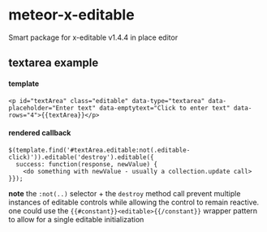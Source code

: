 meteor-x-editable
=================

Smart package for x-editable v1.4.4 in place editor


textarea example
----------------

#### template

    <p id="textArea" class="editable" data-type="textarea" data-placeholder="Enter text" data-emptytext="Click to enter text" data-rows="4">{{textArea}}</p>
    
#### rendered callback

    $(template.find('#textArea.editable:not(.editable-click)')).editable('destroy').editable({
      success: function(response, newValue) {
        <do something with newValue - usually a collection.update call>
    }});
    
**note** the `:not(..)` selector + the `destroy` method call prevent multiple instances of editable controls while allowing the control to remain reactive.  one could use the `{{#constant}}<editable>{{/constant}}` wrapper pattern to allow for a single editable initialization
